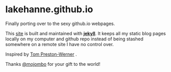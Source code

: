 # lakehanne.github.io
Finally porting over to the sexy github.io webpages.

This [site](http://lakehanne.github.io) is built and maintained with [**jekyll**](https://jekyllrb.com/). 
It keeps all my static blog pages locally on my computer and github repo instead of being stashed somewhere on a remote site I have no control over. 

Inspired by [Tom Preston-Werner](http://tom.preston-werner.com/) .

Thanks [@mojombo](https://twitter.com/mojombo) for your gift to the world!
